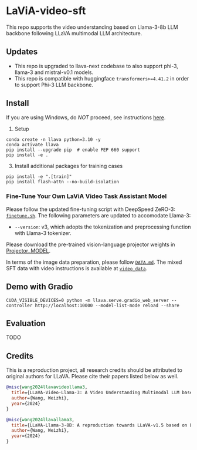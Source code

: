 # LaViA-video-sft

This repo supports the video understanding based on Llama-3-8b LLM backbone following LLaVA multimodal LLM architecture.

## Updates
- This repo is upgraded to llava-next codebase to also support phi-3, llama-3 and mistral-v0.1 models.
- This repo is compatible with huggingface `transformers>=4.41.2` in order to support Phi-3 LLM backbone.

## Install

If you are using Windows, do *NOT* proceed, see instructions [here](https://github.com/haotian-liu/LLaVA/blob/main/docs/Windows.md).

1. Setup
```Shell
conda create -n llava python=3.10 -y
conda activate llava
pip install --upgrade pip  # enable PEP 660 support
pip install -e .
```

3. Install additional packages for training cases
```
pip install -e ".[train]"
pip install flash-attn --no-build-isolation
```

### Fine-Tune Your Own LaViA Video Task Assistant Model
Please follow the updated fine-tuning script with DeepSpeed ZeRO-3: [`finetune.sh`](https://github.com/Victorwz/LLaVA-Llama-3/blob/main/scripts/finetune.sh). The following parameters are updated to accomodate Llama-3:
- `--version`: v3, which adopts the tokenization and preprocessing function with Llama-3 tokenizer.

Please download the pre-trained vision-language projector weights in [Projector_MODEL](https://huggingface.co/weizhiwang/llava-v1.5-llama-3-8b-pretrain-clip-large-336px).

In terms of the image data preparation, please follow [`DATA.md`](DATA.md). The mixed SFT data with video instructions is available at [`video_data`](https://huggingface.co/datasets/weizhiwang/llava_v15_instruction_images/resolve/main/llava_phi_3_video_mix.json?download=true).

## Demo with Gradio
```shell
CUDA_VISIBLE_DEVICES=0 python -m llava.serve.gradio_web_server --controller http://localhost:10000 --model-list-mode reload --share
```

## Evaluation

TODO


## Credits
This is a reproduction project, all research credits should be attributed to original authors for LLaVA. Please cite their papers listed below as well.

```bibtex
@misc{wang2024llavavideollama3,
  title={LLaVA-Video-Llama-3: A Video Understanding Multimodal LLM based on Llama-3-8B LLM backbone},
  author={Wang, Weizhi},
  year={2024}
}
```

```bibtex
@misc{wang2024llavallama3,
  title={LLaVA-Llama-3-8B: A reproduction towards LLaVA-v1.5 based on Llama-3-8B LLM backbone},
  author={Wang, Weizhi},
  year={2024}
}
```
